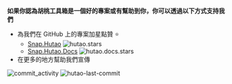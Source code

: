 **如果你認為胡桃工具箱是一個好的專案或有幫助到你，你可以透過以下方式支持我們**

- 為我們在 GitHub 上的專案加星點贊 ⭐
  - [Snap.Hutao](https://github.com/DGP-Studio/Snap.Hutao) ![hutao.stars](https://img.shields.io/github/stars/DGP-Studio/Snap.Hutao?style=plastic&color=red)
  - [Snap.Hutao.Docs](https://github.com/DGP-Studio/Snap.Hutao.Docs) ![hutao.docs.stars](https://img.shields.io/github/stars/DGP-Studio/Snap.Hutao.Docs?style=plastic&color=red)
- 在更多的地方幫助我們宣傳

![commit_activity](https://img.shields.io/github/commit-activity/y/DGP-Studio/Snap.Hutao?style=for-the-badge)
![hutao-last-commit](https://img.shields.io/github/last-commit/DGP-Studio/Snap.Hutao?label=Hutao%20Last%20Commit&style=for-the-badge)
